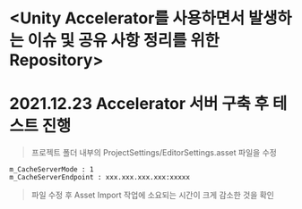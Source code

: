 <Unity Accelerator를 사용하면서 발생하는 이슈 및 공유 사항 정리를 위한 Repository>
==================================================================================

# 2021.12.23 Accelerator 서버 구축 후 테스트 진행
> 프로젝트 폴더 내부의 ProjectSettings/EditorSettings.asset 파일을 수정

    m_CacheServerMode : 1
    m_CacheServerEndpoint : xxx.xxx.xxx.xxx:xxxxx
  
> 파일 수정 후 Asset Import 작업에 소요되는 시간이 크게 감소한 것을 확인
